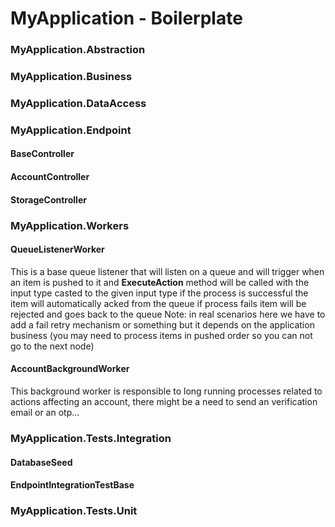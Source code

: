 # MyApplication - Boilerplate

### MyApplication.Abstraction

### MyApplication.Business

### MyApplication.DataAccess

### MyApplication.Endpoint
#### BaseController
#### AccountController
#### StorageController

### MyApplication.Workers

#### QueueListenerWorker
This is a base queue listener that will listen on a queue and will trigger when an item is pushed to it
and **ExecuteAction** method will be called with the input type casted to the given input type
if the process is successful the item will automatically acked from the queue
if process fails item will be rejected and goes back to the queue
Note: in real scenarios here we have to add a fail retry mechanism or something but it depends
on the application business (you may need to process items in pushed order so you can not go to the next node)
#### AccountBackgroundWorker
This background worker is responsible to long running processes related to actions
affecting an account, there might be a need to send an verification email or an otp...

### MyApplication.Tests.Integration
#### DatabaseSeed
#### EndpointIntegrationTestBase

### MyApplication.Tests.Unit
 